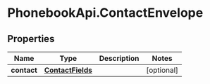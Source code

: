 # PhonebookApi.ContactEnvelope

## Properties
Name | Type | Description | Notes
------------ | ------------- | ------------- | -------------
**contact** | [**ContactFields**](.md) |  | [optional] 


